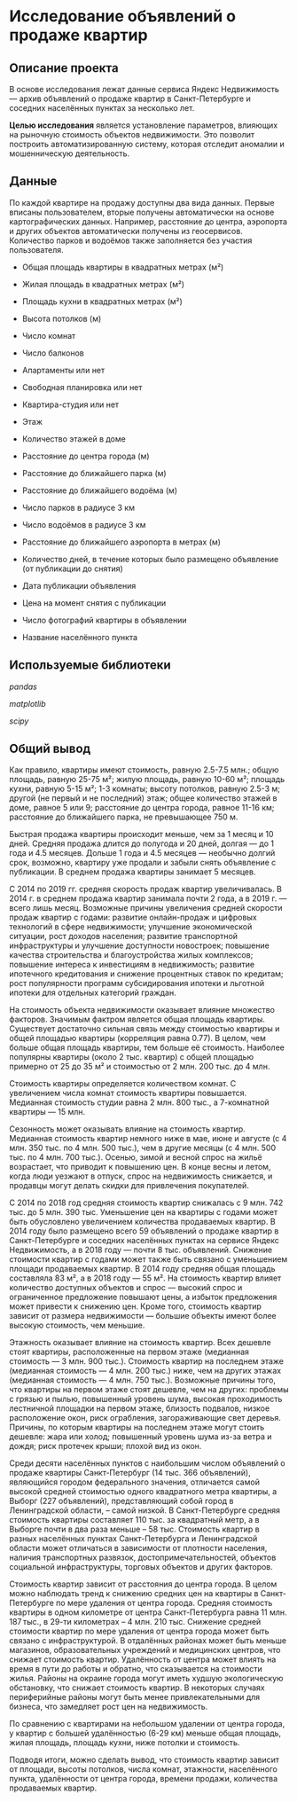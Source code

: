 # Исследование объявлений о продаже квартир

## Описание проекта

В основе исследования лежат данные сервиса Яндекс Недвижимость — архив объявлений о продаже квартир в Санкт-Петербурге и соседних населённых пунктах за несколько лет. 

**Целью исследования** является установление параметров, влияющих на рыночную стоимость объектов недвижимости. Это позволит построить автоматизированную систему, которая отследит аномалии и мошенническую деятельность.

## Данные

По каждой квартире на продажу доступны два вида данных. Первые вписаны пользователем, вторые получены автоматически на основе картографических данных. Например, расстояние до центра, аэропорта и других объектов автоматически получены из геосервисов. Количество парков и водоёмов также заполняется без участия пользователя.

- Общая площадь квартиры в квадратных метрах (м²)

- Жилая площадь в квадратных метрах (м²)

- Площадь кухни в квадратных метрах (м²)

- Высота потолков (м)

- Число комнат

- Число балконов

- Апартаменты или нет

- Свободная планировка или нет

- Квартира-студия или нет

- Этаж

- Количество этажей в доме

- Расстояние до центра города (м)

- Расстояние до ближайшего парка (м)

- Расстояние до ближайшего водоёма (м)

- Число парков в радиусе 3 км

- Число водоёмов в радиусе 3 км

- Расстояние до ближайшего аэропорта в метрах (м)

- Количество дней, в течение которых было размещено объявление (от публикации до снятия)

- Дата публикации объявления

- Цена на момент снятия с публикации

- Число фотографий квартиры в объявлении

- Название населённого пункта

## Используемые библиотеки

*pandas*

*matplotlib*

*scipy*

## Общий вывод

Как правило, квартиры имеют стоимость, равную 2.5-7.5 млн.; общую площадь, равную 25-75 м²; жилую площадь, равную 10-60 м²; площадь кухни, равную 5-15 м²; 1-3 комнаты; высоту потолков, равную 2.5-3 м; другой (не первый и не последний) этаж; общее количество этажей в доме, равное 5 или 9; расстояние до центра города, равное 11-16 км; расстояние до ближайшего парка, не превышающее 750 м.

Быстрая продажа квартиры происходит меньше, чем за 1 месяц и 10 дней. Средняя продажа длится до полугода и 20 дней, долгая — до 1 года и 4.5 месяцев. Дольше 1 года и 4.5 месяцев — необычно долгий срок, возможно, квартиру уже продали и забыли снять объявление с публикации. В среднем продажа квартиры занимает 5 месяцев.

С 2014 по 2019 гг. средняя скорость продаж квартир увеличивалась. В 2014 г. в среднем продажа квартир занимала почти 2 года, а в 2019 г. — всего лишь месяц. Возможные причины увеличения средней скорости продаж квартир с годами: развитие онлайн-продаж и цифровых технологий в сфере недвижимости; улучшение экономической ситуации, рост доходов населения; развитие транспортной инфраструктуры и улучшение доступности новостроек; повышение качества строительства и благоустройства жилых комплексов; повышение интереса к инвестициям в недвижимость; развитие ипотечного кредитования и снижение процентных ставок по кредитам; рост популярности программ субсидирования ипотеки и льготной ипотеки для отдельных категорий граждан.

На стоимость объекта недвижимости оказывает влияние множество факторов. Значимым фактром является общая площадь квартиры. Существует достаточно сильная связь между стоимостью квартиры и общей площадью квартиры (корреляция равна 0.77). В целом, чем больше общая площадь квартиры, тем больше её стоимость. Наиболее популярны квартиры (около 2 тыс. квартир) с общей площадью примерно от 25 до 35 м² и стоимостью от 2 млн. 200 тыс. до 4 млн.

Стоимость квартиры определяется количеством комнат. С увеличением числа комнат стоимость квартиры повышается. Медианная стоимость студии равна 2 млн. 800 тыс., а 7-комнатной квартиры — 15 млн.

Сезонность может оказывать влияние на стоимость квартир. Медианная стоимость квартир немного ниже в мае, июне и августе (с 4 млн. 350 тыс. по 4 млн. 500 тыс.), чем в другие месяцы (с 4 млн. 500 тыс. по 4 млн. 700 тыс.). Осенью, зимой и весной спрос на жильё возрастает, что приводит к повышению цен. В конце весны и летом, когда люди уезжают в отпуск, спрос на недвижимость снижается, и продавцы могут делать скидки для привлечения покупателей.

С 2014 по 2018 год средняя стоимость квартир снижалась с 9 млн. 742 тыс. до 5 млн. 390 тыс. Уменьшение цен на квартиры с годами может быть обусловлено увеличением количества продаваемых квартир. В 2014 году было размещено всего 59 объявлений о продаже квартир в Санкт-Петербурге и соседних населённых пунктах на сервисе Яндекс Недвижимость, а в 2018 году — почти 8 тыс. объявлений. Снижение стоимости квартир с годами может также быть связано с уменьшением площади продаваемых квартир. В 2014 году средняя общая площадь составляла 83 м², а в 2018 году — 55 м². На стоимость квартир влияет количество доступных объектов и спрос — высокий спрос и ограниченное предложение повышают цены, а избыток предложения может привести к снижению цен. Кроме того, стоимость квартир зависит от размера недвижимости — большие объекты имеют более высокую стоимость, чем меньшие.

Этажность оказывает влияние на стоимость квартир. Всех дешевле стоят квартиры, расположенные на первом этаже (медианная стоимость — 3 млн. 900 тыс.). Стоимость квартир на последнем этаже (медианная стоимость — 4 млн. 200 тыс.) ниже, чем на других этажах (медианная стоимость — 4 млн. 750 тыс.). Возможные причины того, что квартиры на первом этаже стоят дешевле, чем на других: проблемы с грязью и пылью, повышенный уровень шума, высокая проходимость лестничной площадки на первом этаже, близость подвалов, низкое расположение окон, риск ограбления, загораживающие свет деревья. Причины, по которым квартиры на последнем этаже могут стоить дешевле: жара или холод; повышенный уровень шума из-за ветра и дождя; риск протечек крыши; плохой вид из окон.

Среди десяти населённых пунктов с наибольшим числом объявлений о продаже квартиры Санкт-Петербург (14 тыс. 366 объявлений), являющийся городом федерального значения, отличается самой высокой средней стоимостью одного квадратного метра квартиры, а Выборг (227 объявлений), представляющий собой город в Ленинградской области, – самой низкой. В Санкт-Петербурге средняя стоимость квартиры составляет 110 тыс. за квадратный метр, а в Выборге почти в два раза меньше – 58 тыс. Стоимость квартир в разных населённых пунктах Санкт-Петербурга и Ленинградской области может отличаться в зависимости от плотности населения, наличия транспортных развязок, достопримечательностей, объектов социальной инфраструктуры, торговых объектов и других факторов.

Стоимость квартир зависит от расстояния до центра города. В целом можно наблюдать тренд к снижению средних цен на квартиры в Санкт-Петербурге по мере удаления от центра города. Средняя стоимость квартиры в одном километре от центра Санкт-Петербурга равна 11 млн. 187 тыс., в 29-ти километрах – 4 млн. 210 тыс. Снижение средней стоимости квартир по мере удаления от центра города может быть связано с инфраструктурой. В отдалённых районах может быть меньше магазинов, образовательных учреждений и медицинских центров, что снижает стоимость квартир. Удалённость от центра может влиять на время в пути до работы и обратно, что сказывается на стоимости жилья. Районы на окраине города могут иметь худшую экологическую обстановку, что снижает стоимость квартир. В некоторых случаях периферийные районы могут быть менее привлекательными для бизнеса, что замедляет рост цен на недвижимость.

По сравнению с квартирами на небольшом удалении от центра города, у квартир с большей удалённостью (6-29 км) меньше общая площадь, жилая площадь, площадь кухни, ниже потолки и стоимость.

Подводя итоги, можно сделать вывод, что стоимость квартир зависит от площади, высоты потолков, числа комнат, этажности, населённого пункта, удалённости от центра города, времени продажи, количества продаваемых квартир.
